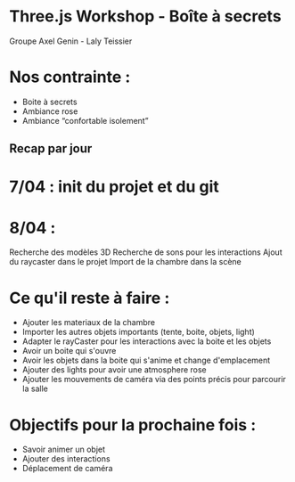 # Three.js Workshop - Boîte à secrets

Groupe Axel Genin - Laly Teissier

# Nos contrainte :
- Boite à secrets
- Ambiance rose
- Ambiance “confortable isolement”


## Recap par jour

# 7/04 : init du projet et du git

# 8/04 :
Recherche des modèles 3D 
Recherche de sons pour les interactions
Ajout du raycaster dans le projet
Import de la chambre dans la scène

# Ce qu'il reste à faire :
- Ajouter les materiaux de la chambre
- Importer les autres objets importants (tente, boite, objets, light)
- Adapter le rayCaster pour les interactions avec la boite et les objets
- Avoir un boite qui s'ouvre
- Avoir les objets dans la boite qui s'anime et change d'emplacement
- Ajouter des lights pour avoir une atmosphere rose
- Ajouter les mouvements de caméra via des points précis pour parcourir la salle

# Objectifs pour la prochaine fois :
- Savoir animer un objet
- Ajouter des interactions
- Déplacement de caméra